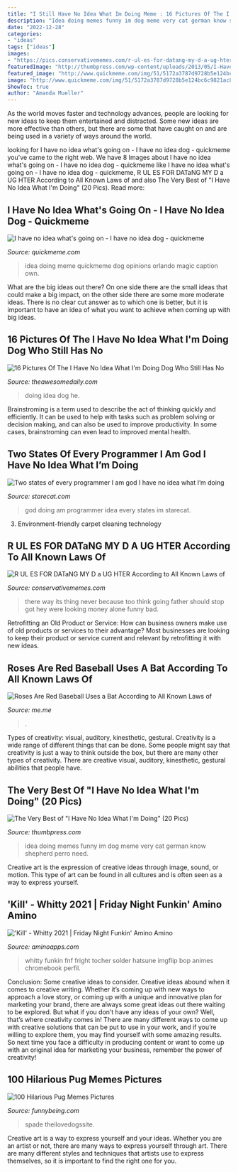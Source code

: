 ```yaml
---
title: "I Still Have No Idea What Im Doing Meme : 16 Pictures Of The I Have No Idea What I&#039;m Doing Dog Who Still Has No"
description: "Idea doing memes funny im dog meme very cat german know shepherd perro need"
date: "2022-12-28"
categories:
- "ideas"
tags: ["ideas"]
images:
- "https://pics.conservativememes.com/r-ul-es-for-datang-my-d-a-ug-hter-62847595.png"
featuredImage: "http://thumbpress.com/wp-content/uploads/2013/05/I-Have-No-Idea-What-Im-Doing-7.jpg"
featured_image: "http://www.quickmeme.com/img/51/5172a3787d9728b5e124bc6c9821ac85173f541e3915fb351bf94c192c12df7a.jpg"
image: "http://www.quickmeme.com/img/51/5172a3787d9728b5e124bc6c9821ac85173f541e3915fb351bf94c192c12df7a.jpg"
ShowToc: true
author: "Amanda Mueller"
---
```



As the world moves faster and technology advances, people are looking for new ideas to keep them entertained and distracted. Some new ideas are more effective than others, but there are some that have caught on and are being used in a variety of ways around the world.

	

		
looking for I have no idea what&#039;s going on - I have no idea dog - quickmeme you've came to the right web. We have 8 Images about I have no idea what&#039;s going on - I have no idea dog - quickmeme like I have no idea what&#039;s going on - I have no idea dog - quickmeme, R UL ES FOR DATaNG MY D a UG HTER According to All Known Laws of and also The Very Best of &quot;I Have No Idea What I&#039;m Doing&quot; (20 Pics). Read more:
		
    
## I Have No Idea What&#039;s Going On - I Have No Idea Dog - Quickmeme

<img loading=lazy src="http://www.quickmeme.com/img/51/5172a3787d9728b5e124bc6c9821ac85173f541e3915fb351bf94c192c12df7a.jpg" onerror="this.onerror=null;this.src='https://tse4.mm.bing.net/th?id=OIP.LfUx91ucQMa0PxpkjemqxgHaHa&amp;pid=15.1';" alt="I have no idea what&#039;s going on - I have no idea dog - quickmeme">

_Source: quickmeme.com_

>idea doing meme quickmeme dog opinions orlando magic caption own. 

	

What are the big ideas out there?
On one side there are the small ideas that could make a big impact, on the other side there are some more moderate ideas. There is no clear cut answer as to which one is better, but it is important to have an idea of what you want to achieve when coming up with big ideas.

    
## 16 Pictures Of The I Have No Idea What I&#039;m Doing Dog Who Still Has No

<img loading=lazy src="https://theawesomedaily.com/wp-content/uploads/2014/10/LwQgHAf.jpg" onerror="this.onerror=null;this.src='https://tse2.mm.bing.net/th?id=OIP.ywsvMmvuUbGxpVT8pF71mgHaFj&amp;pid=15.1';" alt="16 Pictures Of The I Have No Idea What I&#039;m Doing Dog Who Still Has No">

_Source: theawesomedaily.com_

>doing idea dog he. 

	

Brainstroming is a term used to describe the act of thinking quickly and efficiently. It can be used to help with tasks such as problem solving or decision making, and can also be used to improve productivity. In some cases, brainstroming can even lead to improved mental health.

    
## Two States Of Every Programmer I Am God I Have No Idea What I’m Doing

<img loading=lazy src="https://starecat.com/content/wp-content/uploads/two-states-of-every-programmer-i-am-god-i-have-no-idea-what-im-doing.jpg" onerror="this.onerror=null;this.src='https://tse2.mm.bing.net/th?id=OIP.BNKWGc805NBcRSbaEeq7pgHaFS&amp;pid=15.1';" alt="Two states of every programmer I am god I have no idea what I’m doing">

_Source: starecat.com_

>god doing am programmer idea every states im starecat. 

	

3. Environment-friendly carpet cleaning technology 

    
## R UL ES FOR DATaNG MY D A UG HTER According To All Known Laws Of

<img loading=lazy src="https://pics.conservativememes.com/r-ul-es-for-datang-my-d-a-ug-hter-62847595.png" onerror="this.onerror=null;this.src='https://tse1.mm.bing.net/th?id=OIP.ycZPfb_6qcBHBbDLMvT4nAHaMM&amp;pid=15.1';" alt="R UL ES FOR DATaNG MY D a UG HTER According to All Known Laws of">

_Source: conservativememes.com_

>there way its thing never because too think going father should stop got hey were looking money alone funny bad. 

	

Retrofitting an Old Product or Service: How can business owners make use of old products or services to their advantage?
Most businesses are looking to keep their product or service current and relevant by retrofitting it with new ideas.

    
## Roses Are Red Baseball Uses A Bat According To All Known Laws Of

<img loading=lazy src="https://pics.me.me/thumb_roses-are-red-baseball-uses-a-bat-according-to-all-63461350.png" onerror="this.onerror=null;this.src='https://tse1.mm.bing.net/th?id=OIP.uiHF63zW1q0CNCXopsLe5AAAAA&amp;pid=15.1';" alt="Roses Are Red Baseball Uses a Bat According to All Known Laws of">

_Source: me.me_

>. 

	

Types of creativity: visual, auditory, kinesthetic, gestural.
Creativity is a wide range of different things that can be done. Some people might say that creativity is just a way to think outside the box, but there are many other types of creativity. There are creative visual, auditory, kinesthetic, gestural abilities that people have.

    
## The Very Best Of &quot;I Have No Idea What I&#039;m Doing&quot; (20 Pics)

<img loading=lazy src="http://thumbpress.com/wp-content/uploads/2013/05/I-Have-No-Idea-What-Im-Doing-7.jpg" onerror="this.onerror=null;this.src='https://tse2.mm.bing.net/th?id=OIP.6Q-ttPncpjx1ZUzbGt94XQHaJ5&amp;pid=15.1';" alt="The Very Best of &quot;I Have No Idea What I&#039;m Doing&quot; (20 Pics)">

_Source: thumbpress.com_

>idea doing memes funny im dog meme very cat german know shepherd perro need. 

	

Creative art is the expression of creative ideas through image, sound, or motion. This type of art can be found in all cultures and is often seen as a way to express yourself.

    
## &#039;Kill&#039; - Whitty 2021 | Friday Night Funkin&#039; Amino Amino

<img loading=lazy src="http://pm1.narvii.com/7843/733773d4cfadce4699913907b13b26ac8c4a4c52r1-1950-2048v2_uhq.jpg" onerror="this.onerror=null;this.src='https://tse2.mm.bing.net/th?id=OIP.f2fttK7jcyXXHWS7astUKwHaHx&amp;pid=15.1';" alt="&#039;Kill&#039; - Whitty 2021 | Friday Night Funkin&#039; Amino Amino">

_Source: aminoapps.com_

>whitty funkin fnf fright tocher solder hatsune imgflip bop animes chromebook perfil. 

	

Conclusion: Some creative ideas to consider.
Creative ideas abound when it comes to creative writing. Whether it’s coming up with new ways to approach a love story, or coming up with a unique and innovative plan for marketing your brand, there are always some great ideas out there waiting to be explored. But what if you don’t have any ideas of your own? Well, that’s where creativity comes in! There are many different ways to come up with creative solutions that can be put to use in your work, and if you’re willing to explore them, you may find yourself with some amazing results. So next time you face a difficulty in producing content or want to come up with an original idea for marketing your business, remember the power of creativity!

    
## 100 Hilarious Pug Memes Pictures

<img loading=lazy src="https://www.funnybeing.com/wp-content/uploads/2017/06/I-Made-These-595x800.jpg" onerror="this.onerror=null;this.src='https://tse2.mm.bing.net/th?id=OIP.BiXHUhw6WoAbcZDy6wHZFAHaJ9&amp;pid=15.1';" alt="100 Hilarious Pug Memes Pictures">

_Source: funnybeing.com_

>spade theilovedogssite. 

	

Creative art is a way to express yourself and your ideas. Whether you are an artist or not, there are many ways to express yourself through art. There are many different styles and techniques that artists use to express themselves, so it is important to find the right one for you.

